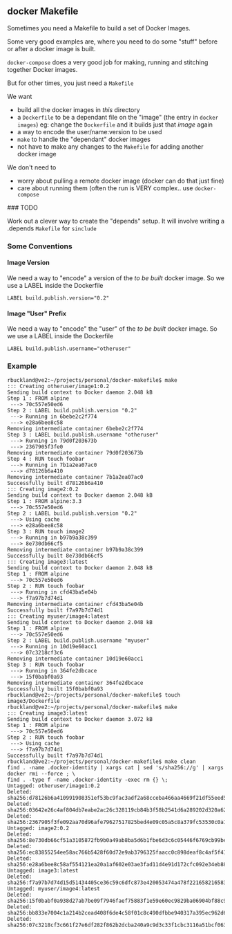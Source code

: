 ## docker Makefile

Sometimes you need a Makefile to build a set of Docker Images.

Some very good examples are, where you need to do some "stuff" before or after a docker image is built.

``docker-compose`` does a very good job for making, running and stitching together Docker images.

But for other times, you just need a ``Makefile``

We want
- build all the docker images in _this_ directory
- a `Dockerfile` to be a dependant file on the "image" (the entry in `docker images`)
  eg: change the `Dockerfile` and it builds just that _image_ again
- a way to encode the user/name:version to be used
- `make` to handle the "dependant" docker images
- not have to make any changes to the `Makefile` for adding another docker image

We don't need to
- worry about pulling a remote docker image (docker can do that just fine)
- care about running them (often the run is VERY complex.. use ``docker-compose``

### TODO

Work out a clever way to create the "depends" setup.
It will involve writing a .depends `Makefile` for `sinclude`


### Some Conventions

#### Image Version

We need a way to "encode" a version of the _to be built_ docker image.
So we use a LABEL inside the Dockerfile

```
LABEL build.publish.version="0.2"
```

#### Image "User" Prefix

We need a way to "encode" the "user" of the _to be built_ docker image.
So we use a LABEL inside the Dockerfile

```
LABEL build.publish.username="otheruser"
```

### Example
```
rbuckland@ve2:~/projects/personal/docker-makefile$ make
::: Creating otheruser/image1:0.2
Sending build context to Docker daemon 2.048 kB
Step 1 : FROM alpine
 ---> 70c557e50ed6
Step 2 : LABEL build.publish.version "0.2"
 ---> Running in 6bebe2c2f774
 ---> e28a6bee8c58
Removing intermediate container 6bebe2c2f774
Step 3 : LABEL build.publish.username "otheruser"
 ---> Running in 79d0f203673b
 ---> 2367905f3fe0
Removing intermediate container 79d0f203673b
Step 4 : RUN touch foobar
 ---> Running in 7b1a2ea07ac0
 ---> d78126b6a410
Removing intermediate container 7b1a2ea07ac0
Successfully built d78126b6a410
::: Creating image2:0.2
Sending build context to Docker daemon 2.048 kB
Step 1 : FROM alpine:3.3
 ---> 70c557e50ed6
Step 2 : LABEL build.publish.version "0.2"
 ---> Using cache
 ---> e28a6bee8c58
Step 3 : RUN touch image2
 ---> Running in b97b9a38c399
 ---> 8e730db66cf5
Removing intermediate container b97b9a38c399
Successfully built 8e730db66cf5
::: Creating image3:latest
Sending build context to Docker daemon 2.048 kB
Step 1 : FROM alpine
 ---> 70c557e50ed6
Step 2 : RUN touch foobar
 ---> Running in cfd43ba5e04b
 ---> f7a97b7d74d1
Removing intermediate container cfd43ba5e04b
Successfully built f7a97b7d74d1
::: Creating myuser/image4:latest
Sending build context to Docker daemon 2.048 kB
Step 1 : FROM alpine
 ---> 70c557e50ed6
Step 2 : LABEL build.publish.username "myuser"
 ---> Running in 10d19e60acc1
 ---> 07c3218cf3c6
Removing intermediate container 10d19e60acc1
Step 3 : RUN touch foobar
 ---> Running in 364fe2dbcace
 ---> 15f0babf0a93
Removing intermediate container 364fe2dbcace
Successfully built 15f0babf0a93
rbuckland@ve2:~/projects/personal/docker-makefile$ touch image3/Dockerfile
rbuckland@ve2:~/projects/personal/docker-makefile$ make
::: Creating image3:latest
Sending build context to Docker daemon 3.072 kB
Step 1 : FROM alpine
 ---> 70c557e50ed6
Step 2 : RUN touch foobar
 ---> Using cache
 ---> f7a97b7d74d1
Successfully built f7a97b7d74d1
rbuckland@ve2:~/projects/personal/docker-makefile$ make clean
find . -name .docker-identity | xargs cat | sed 's/sha256://g' | xargs docker rmi --force ; \
find . -type f -name .docker-identity -exec rm {} \;
Untagged: otheruser/image1:0.2
Deleted: sha256:d78126b6a410991908351ef53bc9fac3adf2a68cceba466aa4669f21df55eed5
Deleted: sha256:03642e26c4af804db7eabe2ac26c328119cb84b3f58b2541d6a289202d320a62
Deleted: sha256:2367905f3fe092aa70d96afe79627517825bed4e09c05a5c8a379fc53530c0a1
Untagged: image2:0.2
Deleted: sha256:8e730db66cf51a3105872fb9b0a49ab8ba5d6b1fbe6d3c6c05446f6769cb99be
Deleted: sha256:ec83855254ee58ac766b5428f60d72e9ab3796325faacc0c898deaf8c4af5f41
Deleted: sha256:e28a6bee8c58af554121ea20a1af602e03ae3fad11d4e91d172cfc092e34eb88
Untagged: image3:latest
Deleted: sha256:f7a97b7d74d15d51434405ce36c59c6dfc873e420053474a478f221658216583
Untagged: myuser/image4:latest
Deleted: sha256:15f0babf0a938d27ab7be09f7946faef75883f1e59e60ec9829ba06904bf88c9
Deleted: sha256:bb833e7004c1a214b2cead408f6de4c58f01c8c490dfbbe940317a395ec962d6
Deleted: sha256:07c3218cf3c661f27e6df282f862b2dcba240a9c9d3c33f1cbc3116a51bcf063
```
